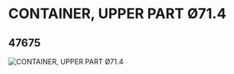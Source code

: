 # CONTAINER, UPPER PART Ø71.4
## 47675
![CONTAINER, UPPER PART Ø71.4](https://lc-www-live-s.legocdn.com/media/bricks/5/2/4218536.jpg)